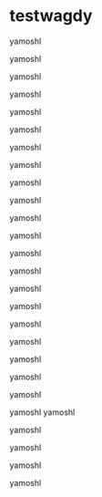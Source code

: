 # testwagdy



yamoshl




yamoshl




yamoshl






yamoshl





yamoshl



yamoshl





yamoshl






yamoshl




yamoshl



yamoshl



yamoshl



yamoshl



yamoshl



yamoshl



yamoshl

yamoshl


yamoshl





yamoshl




yamoshl



yamoshl


yamoshl


yamoshl
yamoshl



yamoshl


yamoshl



yamoshl
















yamoshl
